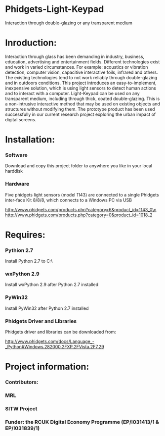 Phidgets-Light-Keypad
=====================
Interaction through double-glazing or any transparent medium


Inroduction:
==========
Interaction through glass has been demanding in industry, business, education, advertising and entertainment fields. Different technologies exist and work in varied circumstances. For example: acoustics or vibration detection, computer vision, capacitive interactive foils, infrared and others. The existing technologies tend to not work reliably through double-glazing and in outdoors conditions. This project introduces an easy-to-implement, inexpensive solution, which is using light sensors to detect human actions and to interact with a computer. Light-Keypad can be used on any transparent medium, including through thick, coated double-glazing. This is a non-intrusive interactive method that may be used on existing objects and structures without modifying them. The prototype product has been used successfully in our current research project exploring the urban impact of digital screens.


Installation:
==========
### Software
Download and copy this project folder to anywhere you like in your local harddisk

### Hardware
Five phidgets light sensors (model 1143) are connected to a single Phidgets inter-face Kit 8/8/8, which connects to a Windows PC via USB

http://www.phidgets.com/products.php?category=6&product_id=1143_0\n
http://www.phidgets.com/products.php?category=0&product_id=1018_2


Requires:
==========
### Pythion 2.7
Install Python 2.7 to C:\

### wxPython 2.9
Install wxPython 2.9 after Python 2.7 installed

### PyWin32
Install PyWin32 after Python 2.7 installed

### Phidgets Driver and Libraries
Phidgets driver and libraries can be downloaded from: 

http://www.phidgets.com/docs/Language_-_Python#Windows.282000.2FXP.2FVista.2F7.29


Project information:
==========
### Contributors:
### MRL
### SITW Project
### Funder: the RCUK Digital Economy Programme (EP/I031413/1 & EP/I031839/1)





